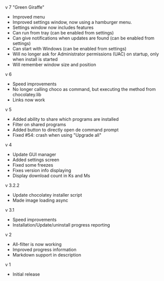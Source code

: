 v 7 "Green Giraffe"
* Improved menu
* Improved settings window, now using a hamburger menu.
* Settings window now includes features
* Can run from tray (can be enabled from settings)
* Can give notifications when updates are found (can be enabled from settings)
* Can start with Windows (can be enabled from settings)
* Will no longer ask for Administrator permissions (UAC) on startup, only when install is started
* Will remember window size and position

v 6
* Speed improvements
* No longer calling choco as command, but executing the method from chocolatey.lib
* Links now work

v 5
* Added ability to share which programs are installed
* Filter on shared programs
* Added button to directly open de command prompt
* Fixed #54: crash when using "Upgrade all" 

v 4
* Update GUI manager
* Added settings screen
* Fixed some freezes
* Fixes version info displaying
* Display download count in Ks and Ms

v 3.2.2
* Update chocolatey installer script
* Made image loading async

v 3.1
* Speed improvements
* Installation/Update/uninstall progress reporting

v 2
* All-filter is now working
* Improved progress information
* Markdown support in description

v 1
* Initial release